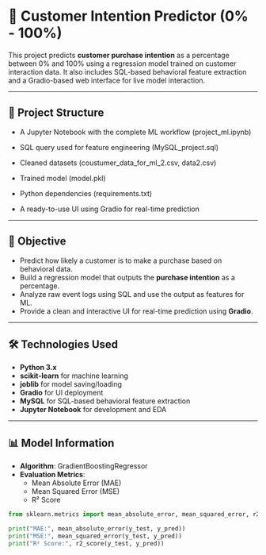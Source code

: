 # 🧠 Customer Intention Predictor (0% - 100%)

This project predicts **customer purchase intention** as a percentage between 0% and 100% using a regression model trained on customer interaction data. It also includes SQL-based behavioral feature extraction and a Gradio-based web interface for live model interaction.

---

## 📁 Project Structure
- A Jupyter Notebook with the complete ML workflow (project_ml.ipynb)

- SQL query used for feature engineering (MySQL_project.sql)

- Cleaned datasets (coustumer_data_for_ml_2.csv, data2.csv)

- Trained model (model.pkl)

- Python dependencies (requirements.txt)

- A ready-to-use UI using Gradio for real-time prediction


---

## 🚀 Objective

- Predict how likely a customer is to make a purchase based on behavioral data.
- Build a regression model that outputs the **purchase intention** as a percentage.
- Analyze raw event logs using SQL and use the output as features for ML.
- Provide a clean and interactive UI for real-time prediction using **Gradio**.

---

## 🛠️ Technologies Used

- **Python 3.x**
- **scikit-learn** for machine learning
- **joblib** for model saving/loading
- **Gradio** for UI deployment
- **MySQL** for SQL-based behavioral feature extraction
- **Jupyter Notebook** for development and EDA

---

## 📊 Model Information

- **Algorithm**: GradientBoostingRegressor
- **Evaluation Metrics**:
  - Mean Absolute Error (MAE)
  - Mean Squared Error (MSE)
  - R² Score

```python
from sklearn.metrics import mean_absolute_error, mean_squared_error, r2_score

print("MAE:", mean_absolute_error(y_test, y_pred))
print("MSE:", mean_squared_error(y_test, y_pred))
print("R² Score:", r2_score(y_test, y_pred))
